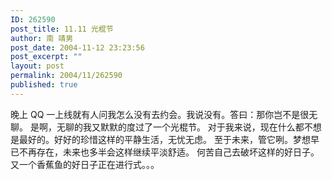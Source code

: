 ```yaml
---
ID: 262590
post_title: 11.11 光棍节
author: 南 靖男
post_date: 2004-11-12 23:23:56
post_excerpt: ""
layout: post
permalink: 2004/11/262590
published: true
---
```

晚上 QQ 一上线就有人问我怎么没有去约会。我说没有。答曰：那你岂不是很无聊。
是啊，无聊的我又默默的度过了一个光棍节。
对于我来说，现在什么都不想是最好的。好好的珍惜这样的平静生活，无忧无虑。
至于未来，管它咧。梦想早已不再存在，未来也多半会这样继续平淡舒适。
何苦自己去破坏这样的好日子。又一个香蕉鱼的好日子正在进行式。。。
